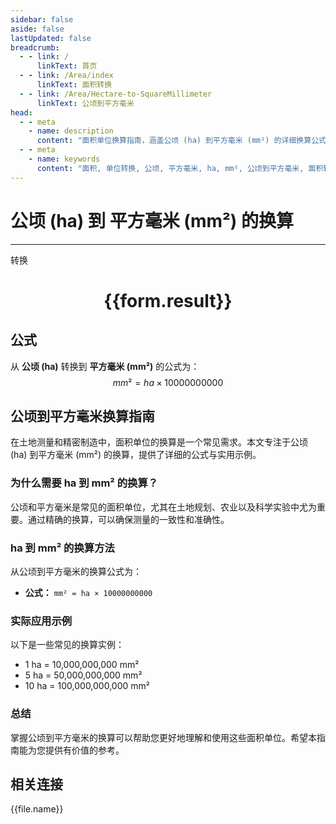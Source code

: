 ```yaml
---
sidebar: false
aside: false
lastUpdated: false
breadcrumb:
  - - link: /
      linkText: 首页
  - - link: /Area/index
      linkText: 面积转换
  - - link: /Area/Hectare-to-SquareMillimeter
      linkText: 公顷到平方毫米
head:
  - - meta
    - name: description
      content: "面积单位换算指南，涵盖公顷 (ha) 到平方毫米 (mm²) 的详细换算公式与说明。"
  - - meta
    - name: keywords
      content: "面积, 单位转换, 公顷, 平方毫米, ha, mm², 公顷到平方毫米, 面积转换指南"
---
```

# 公顷 (ha) 到 平方毫米 (mm²) 的换算
---
<script setup>
import { onMounted, reactive, inject, ref } from 'vue'
import { NButton, NForm, NFormItem, NInput, NInputNumber, NSelect, NCard, useMessage,NGrid ,NGi } from 'naive-ui'
import { defineClientComponent } from 'vitepress'
import { Area } from '../../files';

const convert = inject('convert')

const form = reactive({
  number: null,
  result: '',
})

const convertHandler = () => {
  if (form.number !== null && !isNaN(form.number)) {
    const convertedValue = parseFloat(form.number) * 10000000000
    form.result = `${form.number}ha = ${convertedValue.toFixed(2)}mm²`
  } else {
    form.result = '请输入有效的数值。'
  }
}
</script>

<n-form size="large" :model="form">
  <n-form-item label="公顷 (ha)">
    <n-input-number v-model:value="form.number" placeholder="输入公顷" style="width: 100%" />
  </n-form-item>
  <n-form-item>
    <n-button type="primary" @click="convertHandler" block>转换</n-button>
  </n-form-item>
</n-form>

<n-card  embedded :bordered="false" hoverable>
  <div  style="text-align:center">
    <h1>{{form.result}}</h1>
  </div>
</n-card>

## 公式

从 **公顷 (ha)** 转换到 **平方毫米 (mm²)** 的公式为：
$$ mm² = ha \times 10000000000 $$

## 公顷到平方毫米换算指南

在土地测量和精密制造中，面积单位的换算是一个常见需求。本文专注于公顷 (ha) 到平方毫米 (mm²) 的换算，提供了详细的公式与实用示例。

### 为什么需要 ha 到 mm² 的换算？

公顷和平方毫米是常见的面积单位，尤其在土地规划、农业以及科学实验中尤为重要。通过精确的换算，可以确保测量的一致性和准确性。

### ha 到 mm² 的换算方法

从公顷到平方毫米的换算公式为：

- **公式：** `mm² = ha × 10000000000`

### 实际应用示例

以下是一些常见的换算实例：

- 1 ha = 10,000,000,000 mm²
- 5 ha = 50,000,000,000 mm²
- 10 ha = 100,000,000,000 mm²

### 总结

掌握公顷到平方毫米的换算可以帮助您更好地理解和使用这些面积单位。希望本指南能为您提供有价值的参考。

## 相关连接
<n-grid x-gap="12" :cols="3">
  <n-gi v-for="(file, index) in Area" :key="index">
    <n-button
      text
      tag="a"
      :href="file.path"
      type="primary"
    >
      {{file.name}}
    </n-button>
  </n-gi>
</n-grid>